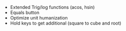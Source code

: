- Extended Trig/log functions (acos, hsin)
- Equals button
- Optimize unit humanization
- Hold keys to get additional (square to cube and root)